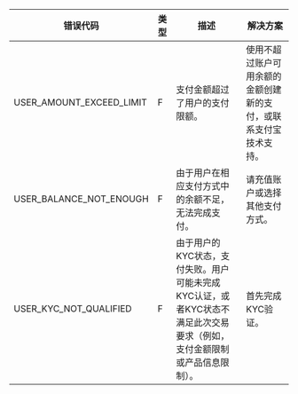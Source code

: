 | 错误代码 | 类型 | 描述 | 解决方案 |
| --- | --- | --- | --- |
| USER\_AMOUNT\_EXCEED\_LIMIT | F | 支付金额超过了用户的支付限额。 | 使用不超过账户可用余额的金额创建新的支付，或联系支付宝技术支持。 |
| USER\_BALANCE\_NOT\_ENOUGH | F | 由于用户在相应支付方式中的余额不足，无法完成支付。 | 请充值账户或选择其他支付方式。 |
| USER\_KYC\_NOT\_QUALIFIED | F | 由于用户的KYC状态，支付失败。用户可能未完成KYC认证，或者KYC状态不满足此次交易要求（例如，支付金额限制或产品信息限制）。 | 首先完成KYC验证。 |